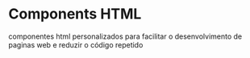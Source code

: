 # Components HTML

componentes html personalizados para facilitar o desenvolvimento de paginas web e reduzir o código repetido
